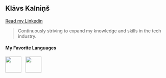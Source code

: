  <link rel="stylesheet" href="https://cdn.jsdelivr.net/gh/devicons/devicon@v2.15.1/devicon.min.css"> 
 
## **Klāvs Kalniņš**

[Read my Linkedin](https://www.linkedin.com/in/kl%C4%81vs-kalni%C5%86%C5%A1-877633207/)

> Continuously striving to expand my knowledge and skills in the tech industry.

<!--
**KlavsKalnins/KlavsKalnins** is a ✨ _special_ ✨ repository because its `README.md` (this file) appears on your GitHub profile.

Here are some ideas to get you started:

- 🔭 I’m currently working on ...
- 🌱 I’m currently learning ...
- 👯 I’m looking to collaborate on ...
- 🤔 I’m looking for help with ...
- 💬 Ask me about ...
- 📫 How to reach me: ...
- 😄 Pronouns: ...
- ⚡ Fun fact: ...
-->

#### My Favorite Languages

<img align="left" style="padding-right:10px;" width="50" src="https://cdn.jsdelivr.net/gh/devicons/devicon/icons/dotnetcore/dotnetcore-original.svg" />
<img align="left" style="padding-right:10px;" width="50" src="https://cdn.jsdelivr.net/gh/devicons/devicon/icons/svelte/svelte-original.svg" />
<br />

#
